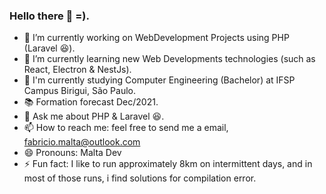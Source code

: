 ### Hello there 👋 =).

<!--
**fabriciomalta/fabriciomalta** is a ✨ _special_ ✨ repository because its `README.md` (this file) appears on your GitHub profile.
-->

- 🔭 I’m currently working on WebDevelopment Projects using PHP (Laravel 😆).
- 🌱 I’m currently learning new Web Developments technologies (such as React, Electron & NestJs).
- 🏢 I'm currently studying Computer Engineering (Bachelor) at IFSP Campus Birigui, São Paulo. 
- 📚 Formation forecast Dec/2021.
- 💬 Ask me about PHP & Laravel 😆.
- 📫 How to reach me: feel free to send me a email, fabricio.malta@outlook.com
- 😄 Pronouns: Malta Dev
- ⚡ Fun fact: I like to run approximately 8km on intermittent days, and in most of those runs, i find solutions for compilation error.

